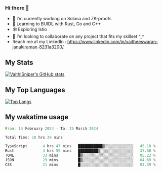 ### Hi there 👋

- 🔭 I’m currently working on Solana and ZK-proofs
- 📖 Learning to BUIDL with Rust, Go and C++
- 🕸️ Exploring Istio
- 👯 I’m looking to collaborate on any project that fits my skillset ^_^
- Reach me at my LinkedIn : https://www.linkedin.com/in/vaitheeswaran-janakiraman-8231a3200/

## My Stats
[![VaithiSniper's GitHub stats](https://github-readme-stats.vercel.app/api?username=VaithiSniper&hide=stars&theme=radical)](https://github.com/anuraghazra/github-readme-stats)

## My Top Languages

[![Top Langs](https://github-readme-stats.vercel.app/api/top-langs/?username=VaithiSniper&layout=compact)](https://github.com/anuraghazra/github-readme-stats)

## My wakatime usage

<!--START_SECTION:waka-->

```rust
From: 14 February 2024 - To: 15 March 2024

Total Time: 10 hrs 29 mins

TypeScript       4 hrs 47 mins   ███████████▒░░░░░░░░░░░░░   45.18 %
Rust             3 hrs 59 mins   █████████▒░░░░░░░░░░░░░░░   37.58 %
TOML             33 mins         █▒░░░░░░░░░░░░░░░░░░░░░░░   05.22 %
JSON             29 mins         █▒░░░░░░░░░░░░░░░░░░░░░░░   04.69 %
CSS              21 mins         █░░░░░░░░░░░░░░░░░░░░░░░░   03.39 %
```

<!--END_SECTION:waka-->
